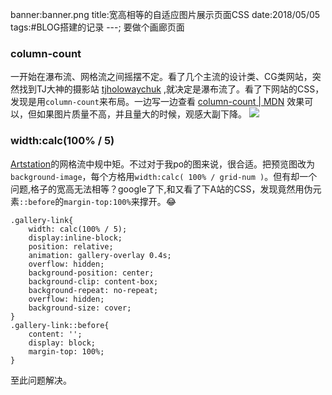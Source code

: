 banner:banner.png
title:宽高相等的自适应图片展示页面CSS
date:2018/05/05
tags:#BLOG搭建的记录
---;
要做个画廊页面
### column-count
一开始在瀑布流、网格流之间摇摆不定。看了几个主流的设计类、CG类网站，突然找到TJ大神的摄影站 [tjholowaychuk](http://tjholowaychuk.com) ,就决定是瀑布流了。看了下网站的CSS，发现是用`column-count`来布局。一边写一边查看 [column-count | MDN](https://developer.mozilla.org/en-US/docs/Web/CSS/column-count) 
效果可以，但如果图片质量不高，并且量大的时候，观感大副下降。
![](140327.png)
### width:calc(100% / 5)
[Artstation](https://www.artstation.com)的网格流中规中矩。不过对于我po的图来说，很合适。把预览图改为`background-image`，每个方格用`width:calc( 100% / grid-num )`。但有却一个问题,格子的宽高无法相等？google了下,和又看了下A站的CSS，发现竟然用伪元素`::before`的`margin-top:100%`来撑开。😂
```
.gallery-link{
    width: calc(100% / 5);
    display:inline-block;
    position: relative;
    animation: gallery-overlay 0.4s;
    overflow: hidden;
    background-position: center;
    background-clip: content-box;
    background-repeat: no-repeat;
    overflow: hidden;
    background-size: cover;
}
.gallery-link::before{
    content: '';
    display: block;
    margin-top: 100%;
}
```
至此问题解决。
